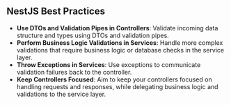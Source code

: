 ## NestJS Best Practices
- **Use DTOs and Validation Pipes in Controllers**: Validate incoming data structure and types using DTOs and validation pipes.
- **Perform Business Logic Validations in Services**: Handle more complex validations that require business logic or database checks in the service layer.
- **Throw Exceptions in Services**: Use exceptions to communicate validation failures back to the controller.
- **Keep Controllers Focused**: Aim to keep your controllers focused on handling requests and responses, while delegating business logic and validations to the service layer.